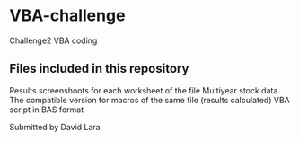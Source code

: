 # VBA-challenge

Challenge2 VBA coding

## Files included in this repository
Results screenshoots for each worksheet of the file Multiyear stock data
The compatible version for macros of the same file (results calculated)
VBA script in BAS format

Submitted by David Lara
